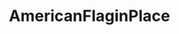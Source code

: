 ---
title: AmericanFlaginPlace
crosslinks:
- place
- AFIP
- ireland
- GrowTheTree
- indieheads
- The_Donald
- EraseThePlace
- livven
- straya
- sweden
- FlagAlliance
- USAplace
- devils
- army
- SwissNeutralityZone
- MapsWithoutNZ
- pepe
- NPR
- 4chan
- malaysia
---